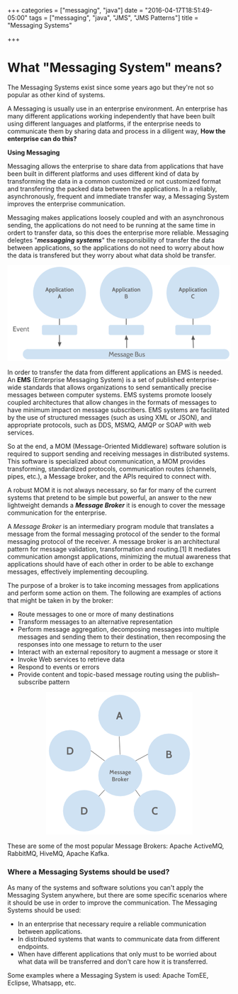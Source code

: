 +++
categories = ["messaging", "java"]
date = "2016-04-17T18:51:49-05:00"
tags = ["messaging", "java", "JMS", "JMS Patterns"]
title = "Messaging Systems"

+++

# What "Messaging System" means?

The Messaging Systems exist since some years ago but they're not so popular as other kind of systems. 

A Messaging is usually use in an enterprise environment. An enterprise has many different applications working independently that have been built using different languages and platforms, if the enterprise needs to communicate them by sharing data and process in a diligent way, **How the enterprise can do this?**
                   
**Using Messaging**

Messaging allows the enterprise to share data from applications that have been built in different platforms and uses different kind of data by transforming the data in a common customized or not customized format and transferring the packed data between the applications. In a reliably, asynchronously, frequent and immediate transfer way, a Messaging System improves the enterprise communication.

Messaging makes applications loosely coupled and with an asynchronous sending, the applications do not need to be running at the same time in ordert to transfer data, so this does the enterprise more reliable. Messaging delegtes "***messagging systems***" the responsibility of transfer the data between applications, so the applications do not need to worry about how the data is transfered but they worry about what data shold be transfer.
                                 
<p align="center">
  <img src="/img/Messaging.png" alt="Messaging"/>
</p>
                               
In order to transfer the data from different applications an EMS is needed. An **EMS** (Enterprise Messaging System) is a set of published enterprise-wide standards that allows organizations to send semantically precise messages between computer systems. EMS systems promote loosely coupled architectures that allow changes in the formats of messages to have minimum impact on message subscribers. EMS systems are facilitated by the use of structured messages (such as using XML or JSON), and appropriate protocols, such as DDS, MSMQ, AMQP or SOAP with web services.

So at the end, a MOM (Message-Oriented Middleware) software solution is required to support sending and receiving messages in distributed systems. This software is specialized about communication, a MOM provides transforming, standardized protocols, communication routes (channels, pipes, etc.), a Message broker, and the APIs required to connect with.
                               
A robust MOM it is not always necessary, so far for many of the current systems that pretend to be simple but powerful, an answer to the new lightweight demands a ***Message Broker*** it is enough to cover the message communication for the enterprise.

A *Message Broker* is an intermediary program module that translates a message from the formal messaging protocol of the sender to the formal messaging protocol of the receiver. A message broker is an architectural pattern for message validation, transformation and routing.[1] It mediates communication amongst applications, minimizing the mutual awareness that applications should have of each other in order to be able to exchange messages, effectively implementing decoupling.
                                 
The purpose of a broker is to take incoming messages from applications and perform some action on them. The following are examples of actions that might be taken in by the broker:
                                 
* Route messages to one or more of many destinations
* Transform messages to an alternative representation
* Perform message aggregation, decomposing messages into multiple messages and sending them to their destination, then recomposing the responses into one message to return to the user
* Interact with an external repository to augment a message or store it
* Invoke Web services to retrieve data
* Respond to events or errors
* Provide content and topic-based message routing using the publish–subscribe pattern                        
                          

<p align="center">
  <img src="/img/MessageBroker.png" alt="Message Broker"/>
</p>
                                
These are some of the most popular Message Brokers: Apache ActiveMQ, RabbitMQ, HiveMQ, Apache Kafka.

### Where a Messaging Systems should be used?
                   
As many of the systems and software solutions you can't apply the Messaging System anywhere, but there are some specific scenarios where it should be use in order to improve the communication. The Messaging Systems should be used:

* In an enterprise that necessary require a reliable communication between applications.
* In distributed systems that wants to communicate data from different endpoints.
* When have different applications that only must to be worried about what data will be transferred and don't care how it is transferred.
              
Some examples where a Messaging System is used: Apache TomEE, Eclipse, Whatsapp, etc.                                                         

 

           
